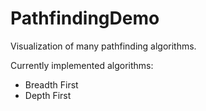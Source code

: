 # PathfindingDemo

Visualization of many pathfinding algorithms. 

Currently implemented algorithms:
  - Breadth First
  - Depth First
